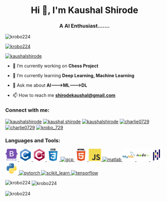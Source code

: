 <h1 align="center">Hi 👋, I'm Kaushal Shirode</h1>
<h3 align="center">A AI Enthusiast.......</h3>

<p align="left"> <img src="https://komarev.com/ghpvc/?username=krobo224&label=Profile%20views&color=0e75b6&style=flat" alt="krobo224" /> </p>

<p align="left"> <a href="https://github.com/ryo-ma/github-profile-trophy"><img src="https://github-profile-trophy.vercel.app/?username=krobo224" alt="krobo224" /></a> </p>

<p align="left"> <a href="https://twitter.com/kaushalshirode" target="blank"><img src="https://img.shields.io/twitter/follow/kaushalshirode?logo=twitter&style=for-the-badge" alt="kaushalshirode" /></a> </p>

- 🔭 I’m currently working on **Chess Project**

- 🌱 I’m currently learning **Deep Learning, Machine Learning**

- 💬 Ask me about **AI--->ML--->DL**

- 📫 How to reach me **shirodekaushal@gmail.com**

<h3 align="left">Connect with me:</h3>
<p align="left">
<a href="https://twitter.com/kaushalshirode" target="blank"><img align="center" src="https://raw.githubusercontent.com/rahuldkjain/github-profile-readme-generator/master/src/images/icons/Social/twitter.svg" alt="kaushalshirode" height="30" width="40" /></a>
<a href="https://linkedin.com/in/kaushal shirode" target="blank"><img align="center" src="https://raw.githubusercontent.com/rahuldkjain/github-profile-readme-generator/master/src/images/icons/Social/linked-in-alt.svg" alt="kaushal shirode" height="30" width="40" /></a>
<a href="https://kaggle.com/kaushalshirode" target="blank"><img align="center" src="https://raw.githubusercontent.com/rahuldkjain/github-profile-readme-generator/master/src/images/icons/Social/kaggle.svg" alt="kaushalshirode" height="30" width="40" /></a>
<a href="https://www.codechef.com/users/charlie0729" target="blank"><img align="center" src="https://cdn.jsdelivr.net/npm/simple-icons@3.1.0/icons/codechef.svg" alt="charlie0729" height="30" width="40" /></a>
<a href="https://codeforces.com/profile/charlie0729" target="blank"><img align="center" src="https://raw.githubusercontent.com/rahuldkjain/github-profile-readme-generator/master/src/images/icons/Social/codeforces.svg" alt="charlie0729" height="30" width="40" /></a>
<a href="https://www.leetcode.com/krobo_729" target="blank"><img align="center" src="https://raw.githubusercontent.com/rahuldkjain/github-profile-readme-generator/master/src/images/icons/Social/leet-code.svg" alt="krobo_729" height="30" width="40" /></a>
</p>

<h3 align="left">Languages and Tools:</h3>
<p align="left"> <a href="https://getbootstrap.com" target="_blank" rel="noreferrer"> <img src="https://raw.githubusercontent.com/devicons/devicon/master/icons/bootstrap/bootstrap-plain-wordmark.svg" alt="bootstrap" width="40" height="40"/> </a> <a href="https://www.cprogramming.com/" target="_blank" rel="noreferrer"> <img src="https://raw.githubusercontent.com/devicons/devicon/master/icons/c/c-original.svg" alt="c" width="40" height="40"/> </a> <a href="https://www.w3schools.com/cpp/" target="_blank" rel="noreferrer"> <img src="https://raw.githubusercontent.com/devicons/devicon/master/icons/cplusplus/cplusplus-original.svg" alt="cplusplus" width="40" height="40"/> </a> <a href="https://www.w3schools.com/css/" target="_blank" rel="noreferrer"> <img src="https://raw.githubusercontent.com/devicons/devicon/master/icons/css3/css3-original-wordmark.svg" alt="css3" width="40" height="40"/> </a> <a href="https://cloud.google.com" target="_blank" rel="noreferrer"> <img src="https://www.vectorlogo.zone/logos/google_cloud/google_cloud-icon.svg" alt="gcp" width="40" height="40"/> </a> <a href="https://www.w3.org/html/" target="_blank" rel="noreferrer"> <img src="https://raw.githubusercontent.com/devicons/devicon/master/icons/html5/html5-original-wordmark.svg" alt="html5" width="40" height="40"/> </a> <a href="https://developer.mozilla.org/en-US/docs/Web/JavaScript" target="_blank" rel="noreferrer"> <img src="https://raw.githubusercontent.com/devicons/devicon/master/icons/javascript/javascript-original.svg" alt="javascript" width="40" height="40"/> </a> <a href="https://www.mathworks.com/" target="_blank" rel="noreferrer"> <img src="https://upload.wikimedia.org/wikipedia/commons/2/21/Matlab_Logo.png" alt="matlab" width="40" height="40"/> </a> <a href="https://www.mysql.com/" target="_blank" rel="noreferrer"> <img src="https://raw.githubusercontent.com/devicons/devicon/master/icons/mysql/mysql-original-wordmark.svg" alt="mysql" width="40" height="40"/> </a> <a href="https://nodejs.org" target="_blank" rel="noreferrer"> <img src="https://raw.githubusercontent.com/devicons/devicon/master/icons/nodejs/nodejs-original-wordmark.svg" alt="nodejs" width="40" height="40"/> </a> <a href="https://pandas.pydata.org/" target="_blank" rel="noreferrer"> <img src="https://raw.githubusercontent.com/devicons/devicon/2ae2a900d2f041da66e950e4d48052658d850630/icons/pandas/pandas-original.svg" alt="pandas" width="40" height="40"/> </a> <a href="https://www.python.org" target="_blank" rel="noreferrer"> <img src="https://raw.githubusercontent.com/devicons/devicon/master/icons/python/python-original.svg" alt="python" width="40" height="40"/> </a> <a href="https://pytorch.org/" target="_blank" rel="noreferrer"> <img src="https://www.vectorlogo.zone/logos/pytorch/pytorch-icon.svg" alt="pytorch" width="40" height="40"/> </a> <a href="https://scikit-learn.org/" target="_blank" rel="noreferrer"> <img src="https://upload.wikimedia.org/wikipedia/commons/0/05/Scikit_learn_logo_small.svg" alt="scikit_learn" width="40" height="40"/> </a> <a href="https://www.tensorflow.org" target="_blank" rel="noreferrer"> <img src="https://www.vectorlogo.zone/logos/tensorflow/tensorflow-icon.svg" alt="tensorflow" width="40" height="40"/> </a> </p>

<p><img align="left" src="https://github-readme-stats.vercel.app/api/top-langs?username=krobo224&show_icons=true&locale=en&layout=compact" alt="krobo224" /></p>

<p>&nbsp;<img align="center" src="https://github-readme-stats.vercel.app/api?username=krobo224&show_icons=true&locale=en" alt="krobo224" /></p>

<p><img align="center" src="https://github-readme-streak-stats.herokuapp.com/?user=krobo224&" alt="krobo224" /></p>
